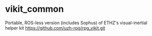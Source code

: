 # vikit_common

Portable, ROS-less version (includes Sophus) of ETHZ's visual-inertial helper kit https://github.com/uzh-rpg/rpg_vikit.git
